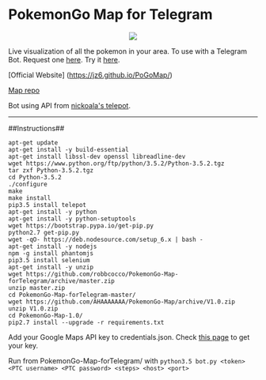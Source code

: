 # PokemonGo Map for Telegram

<p align="center">
<img src="https://raw.githubusercontent.com/robbcocco/PokemonGo-Map-forTelegram/master/cover.jpg">
</p>

Live visualization of all the pokemon in your area. To use with a Telegram Bot. Request one [here](https://telegram.me/BotFather).  Try it [here](https://telegram.me/PkmnGoMapBot).

[Official Website] (https://jz6.github.io/PoGoMap/)

[Map repo](https://github.com/AHAAAAAAA/PokemonGo-Map/tree/develop)

Bot using API from [nickoala's telepot](https://github.com/nickoala/telepot).

---
##Instructions##

```
apt-get update
apt-get install -y build-essential
apt-get install libssl-dev openssl libreadline-dev
wget https://www.python.org/ftp/python/3.5.2/Python-3.5.2.tgz
tar zxf Python-3.5.2.tgz
cd Python-3.5.2
./configure
make
make install
pip3.5 install telepot
apt-get install -y python
apt-get install -y python-setuptools
wget https://bootstrap.pypa.io/get-pip.py
python2.7 get-pip.py
wget -qO- https://deb.nodesource.com/setup_6.x | bash -
apt-get install -y nodejs
npm -g install phantomjs
pip3.5 install selenium
apt-get install -y unzip
wget https://github.com/robbcocco/PokemonGo-Map-forTelegram/archive/master.zip
unzip master.zip
cd PokemonGo-Map-forTelegram-master/
wget https://github.com/AHAAAAAAA/PokemonGo-Map/archive/V1.0.zip
unzip V1.0.zip
cd PokemonGo-Map-1.0/
pip2.7 install --upgrade -r requirements.txt
```

Add your Google Maps API key to credentials.json. Check [this page](https://github.com/AHAAAAAAA/PokemonGo-Map/wiki/Google-Maps-API:-a-brief-guide-to-your-own-key) to get your key.

Run from PokemonGo-Map-forTelegram/ with `python3.5 bot.py <token> <PTC username> <PTC password> <steps> <host> <port>`
